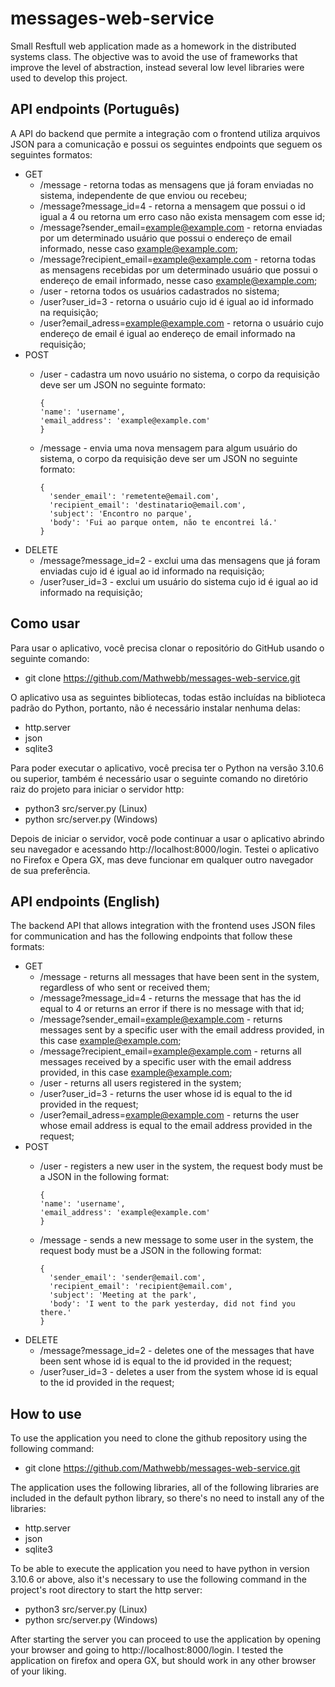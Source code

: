 # messages-web-service
Small Resftull web application made as a homework in the distributed systems class. The objective was to avoid the use of frameworks that improve the level of abstraction, instead several low level libraries were used to develop this project.

## API endpoints (Português)
A API do backend que permite a integração com o frontend utiliza arquivos JSON para a comunicação e possui os seguintes endpoints que seguem os seguintes formatos:
- GET
  - /message - retorna todas as mensagens que já foram enviadas no sistema, independente de que enviou ou recebeu;
  - /message?message_id=4 - retorna a mensagem que possui o id igual a 4 ou retorna um erro caso não exista mensagem com esse id;
  - /message?sender_email=example@example.com - retorna enviadas por um determinado usuário que possui o endereço de email informado, nesse caso example@example.com;
  - /message?recipient_email=example@example.com - retorna todas as mensagens recebidas por um determinado usuário que possui o endereço de email informado, nesse caso example@example.com;
  - /user - retorna todos os usuários cadastrados no sistema;
  - /user?user_id=3 - retorna o usuário cujo id é igual ao id informado na requisição;
  - /user?email_adress=example@example.com - retorna o usuário cujo endereço de email é igual ao endereço de email informado na requisição;
- POST
  - /user - cadastra um novo usuário no sistema, o corpo da requisição deve ser um JSON no seguinte formato:
 
        {
        'name': 'username',
        'email_address': 'example@example.com'
        }
  - /message - envia uma nova mensagem para algum usuário do sistema, o corpo da requisição deve ser um JSON no seguinte formato:

        {
          'sender_email': 'remetente@email.com',
          'recipient_email': 'destinatario@email.com',
          'subject': 'Encontro no parque',
          'body': 'Fui ao parque ontem, não te encontrei lá.'
        }
- DELETE
  - /message?message_id=2 - exclui uma das mensagens que já foram enviadas cujo id é igual ao id informado na requisição;
  - /user?user_id=3 - exclui um usuário do sistema cujo id é igual ao id informado na requisição;

## Como usar
Para usar o aplicativo, você precisa clonar o repositório do GitHub usando o seguinte comando:
- git clone https://github.com/Mathwebb/messages-web-service.git

O aplicativo usa as seguintes bibliotecas, todas estão incluídas na biblioteca padrão do Python, portanto, não é necessário instalar nenhuma delas:
- http.server
- json
- sqlite3

Para poder executar o aplicativo, você precisa ter o Python na versão 3.10.6 ou superior, também é necessário usar o seguinte comando no diretório raiz do projeto para iniciar o servidor http:
- python3 src/server.py (Linux)
- python src/server.py (Windows)

Depois de iniciar o servidor, você pode continuar a usar o aplicativo abrindo seu navegador e acessando http://localhost:8000/login. Testei o aplicativo no Firefox e Opera GX, mas deve funcionar em qualquer outro navegador de sua preferência.

## API endpoints (English)
The backend API that allows integration with the frontend uses JSON files for communication and has the following endpoints that follow these formats:

- GET
  - /message - returns all messages that have been sent in the system, regardless of who sent or received them;
  - /message?message_id=4 - returns the message that has the id equal to 4 or returns an error if there is no message with that id;
  - /message?sender_email=example@example.com - returns messages sent by a specific user with the email address provided, in this case example@example.com;
  - /message?recipient_email=example@example.com - returns all messages received by a specific user with the email address provided, in this case example@example.com;
  - /user - returns all users registered in the system;
  - /user?user_id=3 - returns the user whose id is equal to the id provided in the request;
  - /user?email_adress=example@example.com - returns the user whose email address is equal to the email address provided in the request;
- POST
  - /user - registers a new user in the system, the request body must be a JSON in the following format:

        {
        'name': 'username',
        'email_address': 'example@example.com'
        }
  - /message - sends a new message to some user in the system, the request body must be a JSON in the following format:

        {
          'sender_email': 'sender@email.com',
          'recipient_email': 'recipient@email.com',
          'subject': 'Meeting at the park',
          'body': 'I went to the park yesterday, did not find you there.'
        }

- DELETE
  - /message?message_id=2 - deletes one of the messages that have been sent whose id is equal to the id provided in the request;
  - /user?user_id=3 - deletes a user from the system whose id is equal to the id provided in the request;

## How to use
To use the application you need to clone the github repository using the following command:
- git clone https://github.com/Mathwebb/messages-web-service.git

The application uses the following libraries, all of the following libraries are included in the default python library, so there's no need to install any of the libraries:
- http.server
- json
- sqlite3

To be able to execute the application you need to have python in version 3.10.6 or above, also it's necessary to use the following command in the project's root directory to start the http server:
- python3 src/server.py (Linux)
- python src/server.py (Windows)

After starting the server you can proceed to use the application by opening your browser and going to http://localhost:8000/login. I tested the application on firefox and opera GX, but should work in any other browser of your liking.

